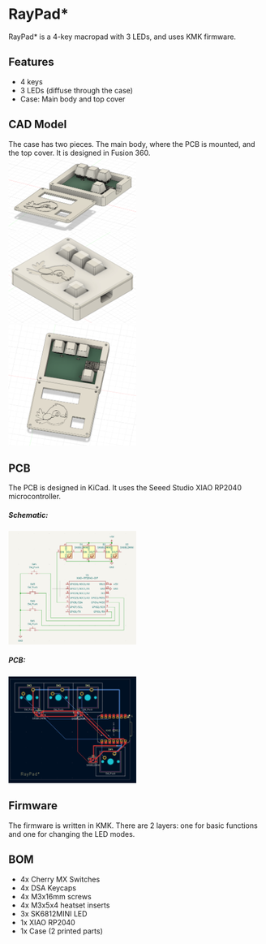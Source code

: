 # RayPad\*
RayPad* is a 4-key macropad with 3 LEDs, and uses KMK firmware.

## Features
* 4 keys
* 3 LEDs (diffuse through the case)
* Case: Main body and top cover

## CAD Model
The case has two pieces. The main body, where the PCB is mounted, and the top cover. It is designed in Fusion 360.
<img src="assets/cad_open.png" width="50%" alt="RayPad CAD Main Body"/>
<img src="assets/cad_closed.png" width="50%" alt="RayPad CAD Main Body"/>
<img src="assets/cad_top.png" width="50%" alt="RayPad CAD Main Body"/>

## PCB
The PCB is designed in KiCad. It uses the Seeed Studio XIAO RP2040 microcontroller.

##### Schematic:
<img src="assets/sch.png" width="50%" alt="RayPad Schematic"/>

##### PCB:
<img src="assets/pcb.png" width="50%" alt="RayPad PCB"/>

## Firmware
The firmware is written in KMK. There are 2 layers: one for basic functions and one for changing the LED modes.

## BOM
* 4x Cherry MX Switches
* 4x DSA Keycaps
* 4x M3x16mm screws
* 4x M3x5x4 heatset inserts
* 3x SK6812MINI LED
* 1x XIAO RP2040
* 1x Case (2 printed parts)
